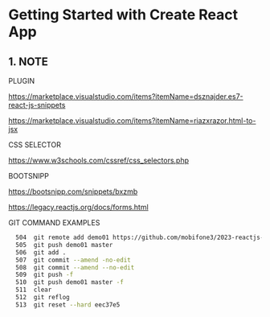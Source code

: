 # Getting Started with Create React App

## 1. NOTE

PLUGIN

<https://marketplace.visualstudio.com/items?itemName=dsznajder.es7-react-js-snippets>

<https://marketplace.visualstudio.com/items?itemName=riazxrazor.html-to-jsx>

CSS SELECTOR

<https://www.w3schools.com/cssref/css_selectors.php>

BOOTSNIPP

<https://bootsnipp.com/snippets/bxzmb>

<https://legacy.reactjs.org/docs/forms.html>

GIT COMMAND EXAMPLES

```bash
  504  git remote add demo01 https://github.com/mobifone3/2023-reactjs-demo01.git
  505  git push demo01 master
  506  git add .
  507  git commit --amend -no-edit
  508  git commit --amend --no-edit
  509  git push -f
  510  git push demo01 master -f
  511  clear
  512  git reflog
  513  git reset --hard eec37e5
```
